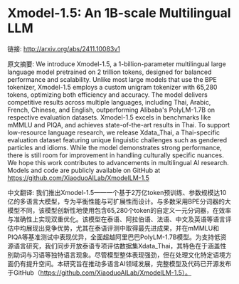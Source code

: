 # Xmodel-1.5: An 1B-scale Multilingual LLM

链接: http://arxiv.org/abs/2411.10083v1

原文摘要:
We introduce Xmodel-1.5, a 1-billion-parameter multilingual large language
model pretrained on 2 trillion tokens, designed for balanced performance and
scalability. Unlike most large models that use the BPE tokenizer, Xmodel-1.5
employs a custom unigram tokenizer with 65,280 tokens, optimizing both
efficiency and accuracy. The model delivers competitive results across multiple
languages, including Thai, Arabic, French, Chinese, and English, outperforming
Alibaba's PolyLM-1.7B on respective evaluation datasets. Xmodel-1.5 excels in
benchmarks like mMMLU and PIQA, and achieves state-of-the-art results in Thai.
To support low-resource language research, we release Xdata_Thai, a
Thai-specific evaluation dataset featuring unique linguistic challenges such as
gendered particles and idioms. While the model demonstrates strong performance,
there is still room for improvement in handling culturally specific nuances. We
hope this work contributes to advancements in multilingual AI research. Models
and code are publicly available on GitHub at
https://github.com/XiaoduoAILab/XmodelLM-1.5

中文翻译:
我们推出Xmodel-1.5——一个基于2万亿token预训练、参数规模达10亿的多语言大模型，专为平衡性能与可扩展性而设计。与多数采用BPE分词器的大模型不同，该模型创新性地使用包含65,280个token的自定义一元分词器，在效率与准确性上实现双重优化。该模型在泰语、阿拉伯语、法语、中文及英语等语言评估中均展现出竞争优势，尤其在泰语评测中取得最先进成果，并在mMMLU和PIQA等基准测试中表现优异，全面超越阿里巴巴PolyLM-1.7B模型。为支持低资源语言研究，我们同步开放泰语专项评估数据集Xdata_Thai，其特色在于涵盖性别助词与习语等独特语言现象。尽管模型整体表现强劲，但在处理文化特定语境方面仍有提升空间。本研究旨在推动多语言AI领域发展，完整模型及代码已开源发布于GitHub（https://github.com/XiaoduoAILab/XmodelLM-1.5）。
